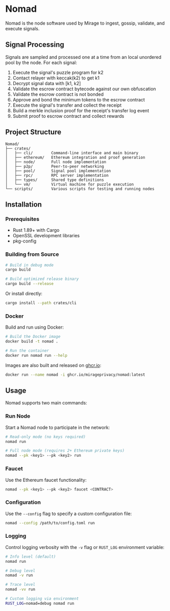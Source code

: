 # Nomad

Nomad is the node software used by Mirage to ingest, gossip, validate, and execute signals.

## Signal Processing

Signals are sampled and processed one at a time from an local unordered pool by the node.
For each signal:

1. Execute the signal's puzzle program for k2
2. Contact relayer with keccak(k2) to get k1
3. Decrypt signal data with [k1, k2]
4. Validate the escrow contract bytecode against our own obfuscation
5. Validate the escrow contract is not bonded
6. Approve and bond the minimum tokens to the escrow contract
7. Execute the signal's transfer and collect the receipt
8. Build a merkle inclusion proof for the receipt's transfer log event
9. Submit proof to escrow contract and collect rewards

## Project Structure

```
Nomad/
├── crates/
│   ├── cli/        Command-line interface and main binary
│   ├── ethereum/   Ethereum integration and proof generation
│   ├── node/       Full node implementation
│   ├── p2p/        Peer-to-peer networking
│   ├── pool/       Signal pool implementation
│   ├── rpc/        RPC server implementation
│   ├── types/      Shared type definitions
│   └── vm/         Virtual machine for puzzle execution
└── scripts/        Various scripts for testing and running nodes
```

## Installation

### Prerequisites

- Rust 1.89+ with Cargo
- OpenSSL development libraries
- pkg-config

### Building from Source

```bash
# Build in debug mode
cargo build

# Build optimized release binary
cargo build --release
```

Or install directly:

```bash
cargo install --path crates/cli
```

### Docker

Build and run using Docker:

```bash
# Build the Docker image
docker build -t nomad .

# Run the container
docker run nomad run --help
```

Images are also built and released on [ghcr.io](https://github.com/MiragePrivacy/Nomad/pkgs/container/nomad):

```bash
docker run --name nomad -i ghcr.io/mirageprivacy/nomad:latest
```

## Usage

Nomad supports two main commands:

### Run Node

Start a Nomad node to participate in the network:

```bash
# Read-only mode (no keys required)
nomad run

# Full node mode (requires 2+ Ethereum private keys)
nomad --pk <key1> --pk <key2> run
```

### Faucet

Use the Ethereum faucet functionality:

```bash
nomad --pk <key1> --pk <key2> faucet <CONTRACT>
```

### Configuration

Use the `--config` flag to specify a custom configuration file:

```bash
nomad --config /path/to/config.toml run
```

### Logging

Control logging verbosity with the `-v` flag or `RUST_LOG` environment variable:

```bash
# Info level (default)
nomad run

# Debug level
nomad -v run

# Trace level
nomad -vv run

# Custom logging via environment
RUST_LOG=nomad=debug nomad run
```

